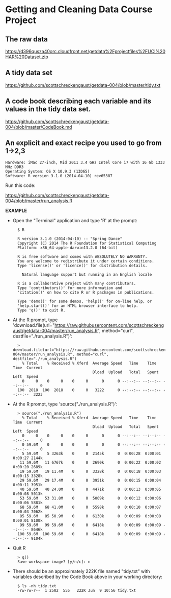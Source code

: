 Getting and Cleaning Data Course Project
===========


## The raw data

https://d396qusza40orc.cloudfront.net/getdata%2Fprojectfiles%2FUCI%20HAR%20Dataset.zip 

## A tidy data set

https://github.com/scottschreckengaust/getdata-004/blob/master/tidy.txt

## A code book describing each variable and its values in the tidy data set.

https://github.com/scottschreckengaust/getdata-004/blob/master/CodeBook.md

## An explicit and exact recipe you used to go from 1->2,3

	Hardware: iMac 27-inch, Mid 2011 3.4 GHz Intel Core i7 with 16 Gb 1333 MHz DDR3
	Operating System: OS X 10.9.3 (13D65)
	Software: R version 3.1.0 (2014-04-10) rev65387

Run this code:

https://github.com/scottschreckengaust/getdata-004/blob/master/run_analysis.R

**EXAMPLE**

* Open the "Terminal" application and type 'R' at the prompt:

		$ R

		R version 3.1.0 (2014-04-10) -- "Spring Dance"
		Copyright (C) 2014 The R Foundation for Statistical Computing
		Platform: x86_64-apple-darwin13.2.0 (64-bit)
		
		R is free software and comes with ABSOLUTELY NO WARRANTY.
		You are welcome to redistribute it under certain conditions.
		Type 'license()' or 'licence()' for distribution details.
		
		  Natural language support but running in an English locale
		
		R is a collaborative project with many contributors.
		Type 'contributors()' for more information and
		'citation()' on how to cite R or R packages in publications.
		
		Type 'demo()' for some demos, 'help()' for on-line help, or
		'help.start()' for an HTML browser interface to help.
		Type 'q()' to quit R.

* At the R prompt, type 'download.file(url="https://raw.githubusercontent.com/scottschreckengaust/getdata-004/master/run_analysis.R", method="curl", destfile="./run_analysis.R")':

		> download.file(url="https://raw.githubusercontent.com/scottschreckengaust/getdata-004/master/run_analysis.R", method="curl", destfile="./run_analysis.R")
		  % Total    % Received % Xferd  Average Speed   Time    Time     Time  Current
		                                 Dload  Upload   Total   Spent    Left  Speed
		  0     0    0     0    0     0      0      0 --:--:-- --:--:-- --:--:--     0
		100  2018  100  2018    0     0   3222      0 --:--:-- --:--:-- --:--:--  3223

* At the R prompt, type 'source("./run_analysis.R")':

		> source("./run_analysis.R")
		  % Total    % Received % Xferd  Average Speed   Time    Time     Time  Current
		                                 Dload  Upload   Total   Spent    Left  Speed
		  0     0    0     0    0     0      0      0 --:--:-- --:--:-- --:--:--     0  
		  0 59.6M    0     0    0     0      0      0 --:--:-- --:--:-- --:--:--     0
		  5 59.6M    5 3263k    0     0  2145k      0  0:00:28  0:00:01  0:00:27 2144k 
		 11 59.6M   11 6767k    0     0  2690k      0  0:00:22  0:00:02  0:00:20 2689k
		 19 59.6M   19 11.4M    0     0  3328k      0  0:00:18  0:00:03  0:00:15 3328k
		 29 59.6M   29 17.4M    0     0  3951k      0  0:00:15  0:00:04  0:00:11 3951k
		 40 59.6M   40 24.0M    0     0  4471k      0  0:00:13  0:00:05  0:00:08 5013k
		 53 59.6M   53 31.8M    0     0  5009k      0  0:00:12  0:00:06  0:00:06 5881k
		 68 59.6M   68 41.0M    0     0  5598k      0  0:00:10  0:00:07  0:00:03 7062k
		 85 59.6M   85 50.9M    0     0  6130k      0  0:00:09  0:00:08  0:00:01 8100k
		 99 59.6M   99 59.6M    0     0  6418k      0  0:00:09  0:00:09 --:--:-- 8646k
		100 59.6M  100 59.6M    0     0  6418k      0  0:00:09  0:00:09 --:--:-- 9104k

* Quit R

		> q()
		Save workspace image? [y/n/c]: n

* There should be an approximately 222K file named "tidy.txt" with variables described by the Code Book above in your working directory:

		$ ls -nh tidy.txt
		-rw-rw-r--  1 2502  555   222K Jun  9 10:56 tidy.txt

